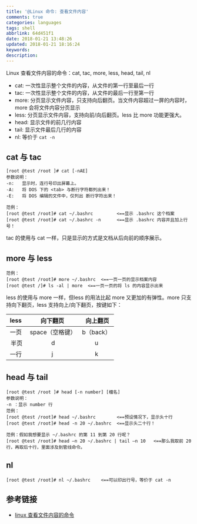 ```yaml
---
title: '@Linux 命令: 查看文件内容'
comments: true
categories: languages
tags: shell
abbrlink: 64d451f1
date: 2018-01-21 13:48:26
updated: 2018-01-21 18:16:24
keywords:
description:
---
```


Linux 查看文件内容的命令：cat, tac, more, less, head, tail, nl

- cat: 一次性显示整个文件的内容，从文件的第一行至最后一行
- tac: 一次性显示整个文件的内容，从文件的最后一行至第一行
- more: 分页显示文件内容，只支持向后翻页。当文件内容超过一屏的内容时，more 会将文件内容分页显示
- less: 分页显示文件内容，支持向前/向后翻页。less 比 more 功能更强大。
- head: 显示文件的前几行内容
- tail: 显示文件最后几行的内容
- nl: 等价于 `cat -n`

## cat 与 tac

```shell
[root @test /root ]# cat [-nAE] 
参数说明： 
-n:   显示时，连行号印出屏幕上。 
-A:   将 DOS 下的 <tab> 与断行字符都列出来！ 
-E:   将 DOS 编辑的文件中，仅列出 断行字符出来！ 

范例： 
[root @test /root]# cat ~/.bashrc         <==显示 .bashrc 这个档案 
[root @test /root]# cat ~/.bashrc -n      <==显示 .bashrc 内容并且加上行号！ 
```

tac 的使用与 cat 一样，只是显示的方式是文档从后向前的顺序展示。

## more 与 less

```shell
范例： 
[root @test /root]# more ~/.bashrc  <==一页一页的显示档案内容 
[root @test /]# ls -al | more  <==一页一页的将 ls 的内容显示出来
```

less 的使用与 more 一样，但less 的用法比起 more 又更加的有弹性。more 只支持向下翻页，less 支持向上/向下翻页，按键如下：


| less | 向下翻页 |  向上翻页 |
| :-: | :-: | :-: |
| 一页 |  space（空格键） | b（back）  |
|  半页 |  d | u |
| 一行 | j | k |

## head 与 tail

```shell
[root @test /root ]# head [-n number] [檔名] 
参数说明： 
-n ：显示 number 行 
范例： 
[root @test /root]# head ~/.bashrc        <==预设情况下，显示头十行 
[root @test /root]# head -n 20 ~/.bashrc  <==显示头二十行！

范例：假如我想要显示 ~/.bashrc 的第 11 到第 20 行呢？
[root @test /root]# head –n 20 ~/.bashrc | tail –n 10   <==那么我取前 20 行，再取后十行，里面涉及到管线命令。
```

## nl

```
[root @test /root]# nl ~/.bashrc    <==可以印出行号，等价于 cat -n
```

## 参考链接

- [linux 查看文件内容的命令](http://blog.csdn.net/yuyongpeng/article/details/1818713)


